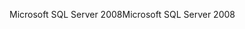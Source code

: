 <span data-ttu-id="2eb7e-101">Microsoft SQL Server 2008</span><span class="sxs-lookup"><span data-stu-id="2eb7e-101">Microsoft SQL Server 2008</span></span>